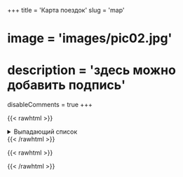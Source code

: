 +++
title = 'Карта поездок'
slug = 'map'
# image = 'images/pic02.jpg'
# description = 'здесь можно добавить подпись'
disableComments = true
+++

{{< rawhtml >}}
<details>
<summary>Выпадающий список</summary>

какой-то текст
+ <details>
    <summary>Еще список</summary>

    еще немного текста
    + <details>
        <summary>И заключительный список</summary>
        еще текст
        текст
      </details>
   </details>
</details>
{{< /rawhtml >}}

{{< rawhtml >}}
<script type="text/javascript" charset="utf-8" async src="https://api-maps.yandex.ru/services/constructor/1.0/js/?um=constructor%3A310cf72dabd996de0f1c262455693604c6870c63c39df27000697a86f5fcd8c9&amp;width=90%25&amp;height=633&amp;lang=ru_RU&amp;scroll=true;apikey=316b18fe-0f3b-45d3-8930-26eafd8c0beb"></script>
{{< /rawhtml >}}
